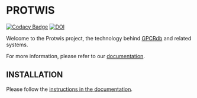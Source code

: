 PROTWIS
=======
[![Codacy Badge](https://api.codacy.com/project/badge/Grade/c13e8485338743ae9268a37f5c1e312e)](https://app.codacy.com/gh/protwis/protwis?utm_source=github.com&utm_medium=referral&utm_content=protwis/protwis&utm_campaign=Badge_Grade)
[![DOI](https://zenodo.org/badge/50017823.svg)](https://zenodo.org/badge/latestdoi/50017823)

Welcome to the Protwis project, the technology behind [GPCRdb](http://gpcrdb.org) and related systems.

For more information, please refer to our [documentation](http://docs.gpcrdb.org).

INSTALLATION
------------

Please follow the [instructions in the documentation](http://docs.gpcrdb.org/local_installation.html#for-development).
